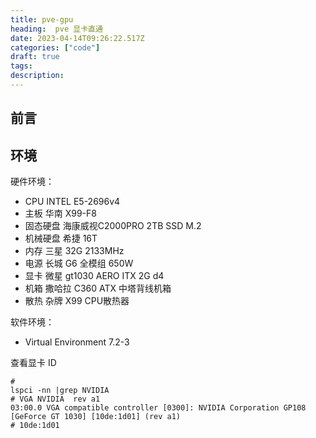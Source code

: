 ```yaml
---
title: pve-gpu
heading:  pve 显卡直通
date: 2023-04-14T09:26:22.517Z
categories: ["code"]
draft: true
tags: 
description:  
---
```


## 前言


## 环境

硬件环境：
- CPU	INTEL E5-2696v4
- 主板	华南 X99-F8 
- 固态硬盘	海康威视C2000PRO 2TB SSD M.2
- 机械硬盘	希捷 16T
- 内存	三星 32G 2133MHz
- 电源	长城 G6 全模组 650W
- 显卡	微星 gt1030 AERO ITX 2G d4
- 机箱	撒哈拉 C360 ATX 中塔背线机箱
- 散热	杂牌 X99 CPU散热器

软件环境：
- Virtual Environment 7.2-3


查看显卡 ID
```
# 
lspci -nn |grep NVIDIA
# VGA NVIDIA  rev a1
03:00.0 VGA compatible controller [0300]: NVIDIA Corporation GP108 [GeForce GT 1030] [10de:1d01] (rev a1)
# 10de:1d01
```

